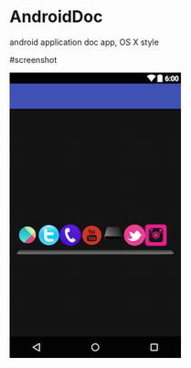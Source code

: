 # AndroidDoc
android application doc app,  OS X style


#screenshot

![alt tag](https://github.com/kusha-b-k/AndroidDoc/blob/master/screenshot/layout-2015-12-23-143042.png)

